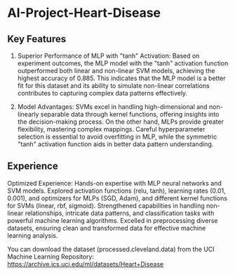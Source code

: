 # AI-Project-Heart-Disease

## Key Features
1. Superior Performance of MLP with "tanh" Activation: Based on experiment outcomes, the MLP model with the "tanh" activation function outperformed both linear and non-linear SVM models, achieving the highest accuracy of 0.885. This indicates that the MLP model is a better fit for this dataset and its ability to simulate non-linear correlations contributes to capturing complex data patterns effectively.
   
2. Model Advantages: SVMs excel in handling high-dimensional and non-linearly separable data through kernel functions, offering insights into the decision-making process. On the other hand, MLPs provide greater flexibility, mastering complex mappings. Careful hyperparameter selection is essential to avoid overfitting in MLP, while the symmetric "tanh" activation function aids in better data pattern understanding.
   
## Experience
Optimized Experience: Hands-on expertise with MLP neural networks and SVM models. Explored activation functions (relu, tanh), learning rates (0.01, 0.001), and optimizers for MLPs (SGD, Adam), and different kernel functions for SVMs (linear, rbf, sigmoid). Strengthened capabilities in handling non-linear relationships, intricate data patterns, and classification tasks with powerful machine learning algorithms. Excelled in preprocessing diverse datasets, ensuring clean and transformed data for effective machine learning analysis. 

You can download the dataset (processed.cleveland.data) from the UCI Machine Learning Repository: https://archive.ics.uci.edu/ml/datasets/Heart+Disease
